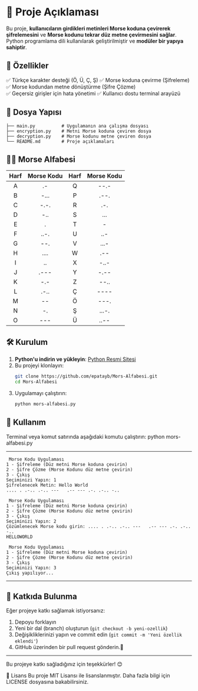 # 📌 Proje Açıklaması

Bu proje, **kullanıcıların girdikleri metinleri Morse koduna çevirerek şifrelemesini** ve **Morse kodunu tekrar düz metne çevirmesini sağlar**.  
Python programlama dili kullanılarak geliştirilmiştir ve **modüler bir yapıya sahiptir**.

## 🚀 Özellikler

✅ Türkçe karakter desteği (Ö, Ü, Ç, Ş) ✅ Morse koduna çevirme (Şifreleme) ✅ Morse kodundan metne dönüştürme (Şifre Çözme)  
✅ Geçersiz girişler için hata yönetimi  ✅ Kullanıcı dostu terminal arayüzü 

## 📂 Dosya Yapısı
```
├── main.py          # Uygulamanın ana çalışma dosyası     
├── encryption.py    # Metni Morse koduna çeviren dosya  
├── decryption.py    # Morse kodunu metne çeviren dosya  
└── README.md        # Proje açıklamaları
```

## 📓📖 Morse Alfabesi

| Harf | Morse Kodu | Harf | Morse Kodu |
|:---:|:----:|:---:|:----:|
| A | .- | Q | --.- |
| B | -... | P | .--. |
| C | -.-. | R | .-. |
| D | -.. | S | ... |
| E | . | T | - |
| F | ..-. | U | ..- |
| G | --. | V | ...- |
| H | .... | W | .-- |
| I | .. | X | -..- |
| J | .--- | Y | -.-- |
| K | -.- | Z | --.. |
| L | .-.. | Ç | ---- |
| M | -- | Ö | ---. |
| N | -. | Ş | ...-. |
| O | --- | Ü | ..-- |



## 🛠️ Kurulum
1. **Python'u indirin ve yükleyin**: [Python Resmi Sitesi](https://www.python.org/downloads/)
2. Bu projeyi klonlayın:
   ```bash
   git clone https://github.com/epatayb/Mors-Alfabesi.git
   cd Mors-Alfabesi
   ```
3. Uygulamayı çalıştırın:
   ```bash
   python mors-alfabesi.py
   ```

## 🚀 Kullanım

Terminal veya komut satırında aşağıdaki komutu çalıştırın:
python mors-alfabesi.py

---
```
 Morse Kodu Uygulaması  
1 - Şifreleme (Düz metni Morse koduna çevirin)  
2 - Şifre Çözme (Morse Kodunu düz metne çevirin)  
3 - Çıkış  
Seçiminizi Yapın: 1  
Şifrelenecek Metin: Hello World 
.... . .-.. .-.. ---   .-- --- .-. .-.. -..

 Morse Kodu Uygulaması
1 - Şifreleme (Düz metni Morse koduna çevirin)
2 - Şifre Çözme (Morse Kodunu düz metne çevirin)
3 - Çıkış
Seçiminizi Yapın: 2
Çözümlenecek Morse kodu girin: .... . .-.. .-.. ---   .-- --- .-. .-.. -..
HELLOWORLD

 Morse Kodu Uygulaması
1 - Şifreleme (Düz metni Morse koduna çevirin)
2 - Şifre Çözme (Morse Kodunu düz metne çevirin)
3 - Çıkış
Seçiminizi Yapın: 3
Çıkış yapılıyor...
```
---

## 🎯 Katkıda Bulunma
Eğer projeye katkı sağlamak istiyorsanız:

1. Depoyu forklayın
2. Yeni bir dal (branch) oluşturun (`git checkout -b yeni-ozellik`)
3. Değişikliklerinizi yapın ve commit edin (`git commit -m 'Yeni özellik eklendi'`)
4. GitHub üzerinden bir pull request gönderin.🚀

---
Bu projeye katkı sağladığınız için teşekkürler! 😊


📜 Lisans
Bu proje MIT Lisansı ile lisanslanmıştır. Daha fazla bilgi için LICENSE dosyasına bakabilirsiniz.



